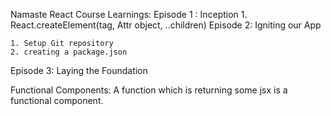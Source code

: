 Namaste React Course Learnings:
Episode 1 : Inception
    1. React.createElement(tag, Attr object, ..children) 
Episode 2: Igniting our App

    1. Setup Git repository
    2. creating a package.json
Episode 3: Laying the Foundation

Functional Components: 
          A function which is returning some jsx is a functional component.